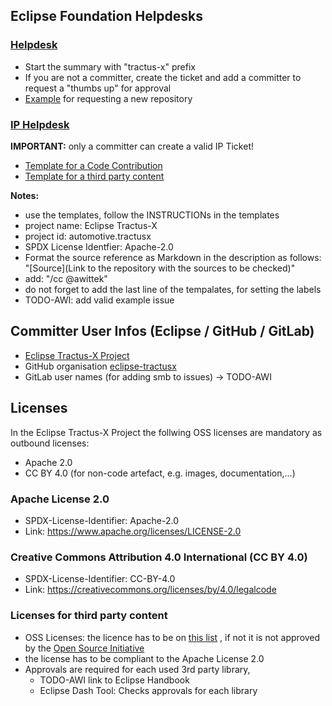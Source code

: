 ## Eclipse Foundation Helpdesks


### [Helpdesk](https://gitlab.eclipse.org/eclipsefdn/helpdesk/-/issues/?search=tractus&sort=created_date&state=opened&first_page_size=100) 
- Start the summary with "tractus-x" prefix 
- If you are not a committer, create the ticket and add a committer to request a "thumbs up" for approval
- [Example](https://gitlab.eclipse.org/eclipsefdn/helpdesk/-/issues/2273) for requesting a new repository


### [IP Helpdesk](https://gitlab.eclipse.org/eclipsefdn/emo-team/iplab/-/issues/?search=automotive.tractusx&sort=created_date&state=opened&first_page_size=100)

**IMPORTANT:** only a committer can create a valid IP Ticket!

- [Template for a Code Contribution](https://gitlab.eclipse.org/eclipsefdn/emo-team/iplab/-/issues/new?issuable_template=vet-project)
- [Template for a third party content](https://gitlab.eclipse.org/eclipsefdn/emo-team/iplab/-/issues/new?issuable_template=vet-third-party)

**Notes:**
  - use the templates, follow the INSTRUCTIONs in the templates  
  - project name: Eclipse Tractus-X
  - project id: automotive.tractusx 
  - SPDX License Identfier: Apache-2.0
  - Format the source reference as Markdown in the description as follows: "\[Source\](Link to the repository with the sources to be checked)"
   - add: "/cc @awittek"
   - do not forget to add the last line of the tempalates, for setting the labels
   - TODO-AWI: add valid example issue
   
## Committer User Infos (Eclipse / GitHub / GitLab)

- [Eclipse Tractus-X Project](https://projects.eclipse.org/projects/automotive.tractusx/who)
- GitHub organisation [eclipse-tractusx](https://github.com/orgs/eclipse-tractusx/teams/automotive-tractusx-committers/members)
- GitLab user names (for adding smb to issues) -> TODO-AWI


## Licenses

In the Eclipse Tractus-X Project the follwing OSS licenses are mandatory as outbound licenses:
- Apache 2.0 
- CC BY 4.0 (for non-code artefact, e.g. images, documentation,...)

### Apache License 2.0
- SPDX-License-Identifier: Apache-2.0
- Link: https://www.apache.org/licenses/LICENSE-2.0

### Creative Commons Attribution 4.0 International (CC BY 4.0)
- SPDX-License-Identifier: CC-BY-4.0
- Link: https://creativecommons.org/licenses/by/4.0/legalcode

### Licenses for third party content

- OSS Licenses: the licence has to be on [this list](https://opensource.org/licenses/alphabetical) , if not it is not approved by the [Open Source Initiative](https://opensource.org/about)
- the license has to be compliant to the Apache License 2.0
- Approvals are required for each used 3rd party library,  
  -  TODO-AWI link to Eclipse Handbook
  - Eclipse Dash Tool: Checks approvals for each library